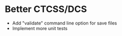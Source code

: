 # Better CTCSS/DCS

* Add "validate" command line option for save files
* Implement more unit tests
